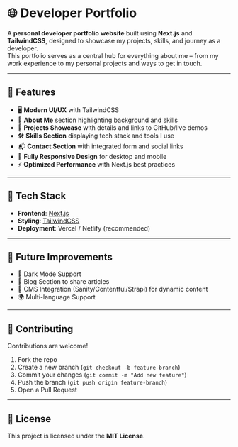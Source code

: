 # 🌐 Developer Portfolio  

A **personal developer portfolio website** built using **Next.js** and **TailwindCSS**, designed to showcase my projects, skills, and journey as a developer.  
This portfolio serves as a central hub for everything about me – from my work experience to my personal projects and ways to get in touch.  

---

## 🚀 Features  

- 🖥️ **Modern UI/UX** with TailwindCSS  
- 📖 **About Me** section highlighting background and skills  
- 💼 **Projects Showcase** with details and links to GitHub/live demos  
- 🛠️ **Skills Section** displaying tech stack and tools I use  
- 📬 **Contact Section** with integrated form and social links  
- 📱 **Fully Responsive Design** for desktop and mobile  
- ⚡ **Optimized Performance** with Next.js best practices  

---

## 🧰 Tech Stack  

- **Frontend**: [Next.js](https://nextjs.org/)  
- **Styling**: [TailwindCSS](https://tailwindcss.com/)  
- **Deployment**: Vercel / Netlify (recommended)  

---

## 🔮 Future Improvements  

- 🌙 Dark Mode Support  
- 📝 Blog Section to share articles  
- 🔄 CMS Integration (Sanity/Contentful/Strapi) for dynamic content  
- 🌍 Multi-language Support  

---

## 🙌 Contributing  

Contributions are welcome!  
1. Fork the repo  
2. Create a new branch (`git checkout -b feature-branch`)  
3. Commit your changes (`git commit -m "Add new feature"`)  
4. Push the branch (`git push origin feature-branch`)  
5. Open a Pull Request  

---

## 📜 License  

This project is licensed under the **MIT License**.  
